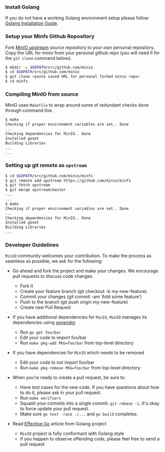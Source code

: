 ### Install Golang

If you do not have a working Golang environment setup please follow [Golang Installation Guide](https://docs.minio.io/docs/how-to-install-golang).

### Setup your Minfs Github Repository
Fork [MinIO upstream](https://github.com/minio/minfs/fork) source repository to your own personal repository. Copy the URL for minio from your personal github repo (you will need it for the `git clone` command below).
```sh
$ mkdir -p $GOPATH/src/github.com/minio
$ cd $GOPATH/src/github.com/minio
$ git clone <paste saved URL for personal forked minio repo>
$ cd minfs
```

### Compiling MinIO from source
MinIO uses ``Makefile`` to wrap around some of redundant checks done through command line.

```sh
$ make
Checking if proper environment variables are set.. Done
...
Checking dependencies for MinIO.. Done
Installed govet
Building Libraries
...
...
```

### Setting up git remote as ``upstream``
```sh
$ cd $GOPATH/src/github.com/minio/minfs
$ git remote add upstream https://github.com/minio/minfs
$ git fetch upstream
$ git merge upstream/master
...
...
$ make
Checking if proper environment variables are set.. Done
...
Checking dependencies for MinIO.. Done
Installed govet
Building Libraries
...
```

###  Developer Guidelines
``MinIO`` community welcomes your contribution. To make the process as seamless as possible, we ask for the following:
* Go ahead and fork the project and make your changes. We encourage pull requests to discuss code changes.
    - Fork it
    - Create your feature branch (git checkout -b my-new-feature)
    - Commit your changes (git commit -am 'Add some feature')
    - Push to the branch (git push origin my-new-feature)
    - Create new Pull Request

* If you have additional dependencies for ``MinIO``, ``MinIO`` manages its dependencies using [govendor](https://github.com/kardianos/govendor)
    - Run `go get foo/bar`
    - Edit your code to import foo/bar
    - Run `make pkg-add PKG=foo/bar` from top-level directory

* If you have dependencies for ``MinIO`` which needs to be removed
    - Edit your code to not import foo/bar
    - Run `make pkg-remove PKG=foo/bar` from top-level directory

* When you're ready to create a pull request, be sure to:
    - Have test cases for the new code. If you have questions about how to do it, please ask in your pull request.
    - Run `make verifiers`
    - Squash your commits into a single commit. `git rebase -i`. It's okay to force update your pull request.
    - Make sure `go test -race ./...` and `go build` completes.

* Read [Effective Go](https://github.com/golang/go/wiki/CodeReviewComments) article from Golang project
    - `MinIO` project is fully conformant with Golang style
    - if you happen to observe offending code, please feel free to send a pull request
